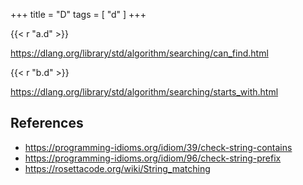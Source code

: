 +++
title = "D"
tags = [ "d" ]
+++

{{< r "a.d" >}}

<https://dlang.org/library/std/algorithm/searching/can_find.html>

{{< r "b.d" >}}

<https://dlang.org/library/std/algorithm/searching/starts_with.html>

## References

- <https://programming-idioms.org/idiom/39/check-string-contains>
- <https://programming-idioms.org/idiom/96/check-string-prefix>
- <https://rosettacode.org/wiki/String_matching>
